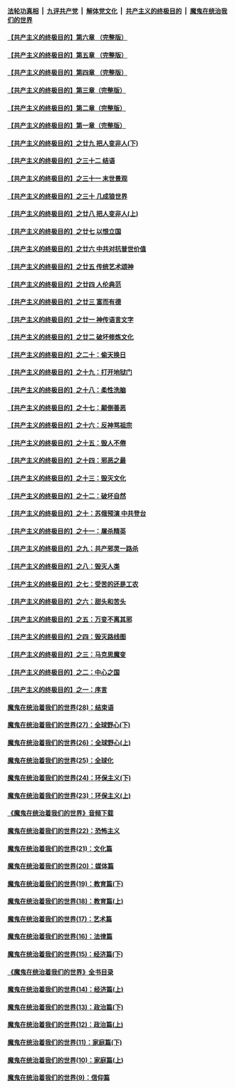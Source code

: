 ####  [法轮功真相](../../../../basic/blob/master/README.md?t=12300601) &nbsp;|&nbsp; [九评共产党](../../../../9ping.md/blob/master/README.md?t=12300601) &nbsp;|&nbsp; [解体党文化](../../../../jtdwh.md/blob/master/README.md?t=12300601)  &nbsp;|&nbsp; [共产主义的终极目的](../../../../gczydzjmd.md/blob/master/README.md?t=12300601) &nbsp;|&nbsp; [魔鬼在统治我们的世界](../../../../mgztzwmdsj.md/blob/master/README.md?t=12300601) 

#### [【共产主义的终极目的】第六章 （完整版）](../pages/nsc422/n11428913.md?t=12300601) 

#### [【共产主义的终极目的】第五章 （完整版）](../pages/nsc422/n11428912.md?t=12300601) 

#### [【共产主义的终极目的】第四章 （完整版）](../pages/nsc422/n11428907.md?t=12300601) 

#### [【共产主义的终极目的】第三章（完整版）](../pages/nsc422/n11428848.md?t=12300601) 

#### [【共产主义的终极目的】第二章（完整版）](../pages/nsc422/n11428831.md?t=12300601) 

#### [【共产主义的终极目的】第一章（完整版）](../pages/nsc422/n11417651.md?t=12300601) 

#### [【共产主义的终极目的】之廿九 把人变非人(下)](../pages/nsc422/n11344140.md?t=12300601) 

#### [【共产主义的终极目的】之三十二 结语](../pages/nsc422/n11360535.md?t=12300601) 

#### [【共产主义的终极目的】之三十一 末世景观](../pages/nsc422/n11351129.md?t=12300601) 

#### [【共产主义的终极目的】之三十 几成狼世界](../pages/nsc422/n11348280.md?t=12300601) 

#### [【共产主义的终极目的】之廿八 把人变非人(上)](../pages/nsc422/n11340492.md?t=12300601) 

#### [【共产主义的终极目的】之廿七 以恨立国](../pages/nsc422/n11336944.md?t=12300601) 

#### [【共产主义的终极目的】之廿六 中共对抗普世价值](../pages/nsc422/n11324785.md?t=12300601) 

#### [【共产主义的终极目的】之廿五 传统艺术颂神](../pages/nsc422/n11296396.md?t=12300601) 

#### [【共产主义的终极目的】之廿四 人伦典范](../pages/nsc422/n11296397.md?t=12300601) 

#### [【共产主义的终极目的】之廿三 富而有德](../pages/nsc422/n11283598.md?t=12300601) 

#### [【共产主义的终极目的】之廿一 神传语言文字](../pages/nsc422/n11263265.md?t=12300601) 

#### [【共产主义的终极目的】之廿二 破坏修炼文化](../pages/nsc422/n11245728.md?t=12300601) 

#### [【共产主义的终极目的】之二十：偷天换日](../pages/nsc422/n11238846.md?t=12300601) 

#### [【共产主义的终极目的】之十九：打开地狱门](../pages/nsc422/n11206376.md?t=12300601) 

#### [【共产主义的终极目的】之十八：柔性洗脑](../pages/nsc422/n11199994.md?t=12300601) 

#### [【共产主义的终极目的】之十七：颠倒善恶](../pages/nsc422/n11179782.md?t=12300601) 

#### [【共产主义的终极目的】之十六：反神骂祖宗](../pages/nsc422/n11166798.md?t=12300601) 

#### [【共产主义的终极目的】之十五：毁人不倦](../pages/nsc422/n11166792.md?t=12300601) 

#### [【共产主义的终极目的】之十四：邪恶之最](../pages/nsc422/n11150249.md?t=12300601) 

#### [【共产主义的终极目的】之十三：毁灭文化](../pages/nsc422/n11135227.md?t=12300601) 

#### [【共产主义的终极目的】之十二：破坏自然](../pages/nsc422/n11135214.md?t=12300601) 

#### [【共产主义的终极目的】之十：苏俄预演 中共登台](../pages/nsc422/n11118424.md?t=12300601) 

#### [【共产主义的终极目的】之十一：屠杀精英](../pages/nsc422/n11118442.md?t=12300601) 

#### [【共产主义的终极目的】之九：共产邪灵一路杀](../pages/nsc422/n11114139.md?t=12300601) 

#### [【共产主义的终极目的】之八：毁灭人类](../pages/nsc422/n11108503.md?t=12300601) 

#### [【共产主义的终极目的】之七：受苦的还是工农](../pages/nsc422/n11101809.md?t=12300601) 

#### [【共产主义的终极目的】之六：甜头和苦头](../pages/nsc422/n11096971.md?t=12300601) 

#### [【共产主义的终极目的】之五：万变不离其邪](../pages/nsc422/n11091285.md?t=12300601) 

#### [【共产主义的终极目的】之四：毁灭路线图](../pages/nsc422/n11086284.md?t=12300601) 

#### [【共产主义的终极目的】之三：马克思魔变](../pages/nsc422/n11061941.md?t=12300601) 

#### [【共产主义的终极目的】之二：中心之国](../pages/nsc422/n11047728.md?t=12300601) 

#### [【共产主义的终极目的】之一：序言](../pages/nsc422/n11086077.md?t=12300601) 

#### [魔鬼在统治着我们的世界(28)：结束语](../pages/nsc422/n10936246.md?t=12300601) 

#### [魔鬼在统治着我们的世界(27)：全球野心(下)](../pages/nsc422/n10928319.md?t=12300601) 

#### [魔鬼在统治着我们的世界(26)：全球野心(上)](../pages/nsc422/n10900318.md?t=12300601) 

#### [魔鬼在统治着我们的世界(25)：全球化](../pages/nsc422/n10788205.md?t=12300601) 

#### [魔鬼在统治着我们的世界(24)：环保主义(下)](../pages/nsc422/n10695307.md?t=12300601) 

#### [魔鬼在统治着我们的世界(23)：环保主义(上)](../pages/nsc422/n10688613.md?t=12300601) 

#### [《魔鬼在统治着我们的世界》音频下载](../pages/nsc422/n10635553.md?t=12300601) 

#### [魔鬼在统治着我们的世界(22)：恐怖主义](../pages/nsc422/n10614727.md?t=12300601) 

#### [魔鬼在统治着我们的世界(21)：文化篇](../pages/nsc422/n10597706.md?t=12300601) 

#### [魔鬼在统治着我们的世界(20)：媒体篇](../pages/nsc422/n10586579.md?t=12300601) 

#### [魔鬼在统治着我们的世界(19)：教育篇(下)](../pages/nsc422/n10564808.md?t=12300601) 

#### [魔鬼在统治着我们的世界(18)：教育篇(上)](../pages/nsc422/n10526970.md?t=12300601) 

#### [魔鬼在统治着我们的世界(17)：艺术篇](../pages/nsc422/n10499093.md?t=12300601) 

#### [魔鬼在统治着我们的世界(16)：法律篇](../pages/nsc422/n10485969.md?t=12300601) 

#### [魔鬼在统治着我们的世界(15)：经济篇(下)](../pages/nsc422/n10469975.md?t=12300601) 

#### [《魔鬼在统治着我们的世界》全书目录](../pages/nsc422/n10464261.md?t=12300601) 

#### [魔鬼在统治着我们的世界(14)：经济篇(上)](../pages/nsc422/n10457370.md?t=12300601) 

#### [魔鬼在统治着我们的世界(13)：政治篇(下)](../pages/nsc422/n10448270.md?t=12300601) 

#### [魔鬼在统治着我们的世界(12)：政治篇(上)](../pages/nsc422/n10444576.md?t=12300601) 

#### [魔鬼在统治着我们的世界(11)：家庭篇(下)](../pages/nsc422/n10440961.md?t=12300601) 

#### [魔鬼在统治着我们的世界(10)：家庭篇(上)](../pages/nsc422/n10435448.md?t=12300601) 

#### [魔鬼在统治着我们的世界(9)：信仰篇](../pages/nsc422/n10432159.md?t=12300601) 

